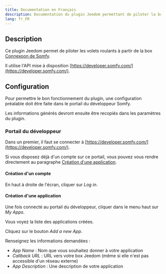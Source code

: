 ```yaml
---
title: Documentation en Français
description: Documentation du plugin Jeedom permettant de piloter la box Connexoon
lang: fr_FR
---
```


## Description

Ce plugin Jeedom permet de piloter les volets roulants à partir de la box [Connexoon de Somfy](https://www.somfy.fr/produits/1811429/connexoon).

Il utilise l'API mise à disposition [https://developer.somfy.com/](https://developer.somfy.com/).

## Configuration

Pour permettre le bon fonctionnement du plugin, une configuration préalable doit être faite dans le portail du développeur Somfy.

Les informations générés devront ensuite être recopiés dans les paramètres du plugin.

### Portail du développeur

Dans un premier, il faut se connecter à [https://developer.somfy.com/](https://developer.somfy.com/).

Si vous disposez déjà d'un compte sur ce portail, vous pouvez vous rendre directement au paragraphe [Création d'une application](#création-dune-application).

#### Création d'un compte

En haut à droite de l'écran, cliquer sur _Log in_.

#### Création d'une application

Une fois connecté au portail du développeur, cliquer dans le menu haut sur _My Apps_.

Vous voyez la liste des applications créées.

Cliquez sur le bouton _Add a new App_.

Renseignez les informations demandées :
- _App Name_ : Nom que vous souhaitez donner à votre application
- _Callback URL_ : URL vers votre box Jeedom (même si elle n'est pas accessible d'un réseau externe)
- _App Description_ : Une description de votre application
